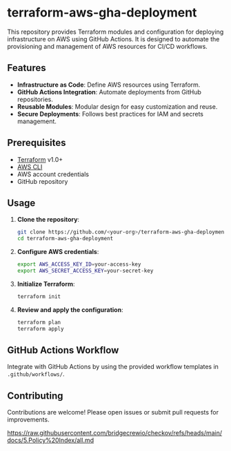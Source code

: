 # terraform-aws-gha-deployment

This repository provides Terraform modules and configuration for deploying infrastructure on AWS using GitHub Actions. It is designed to automate the provisioning and management of AWS resources for CI/CD workflows.

## Features

- **Infrastructure as Code**: Define AWS resources using Terraform.
- **GitHub Actions Integration**: Automate deployments from GitHub repositories.
- **Reusable Modules**: Modular design for easy customization and reuse.
- **Secure Deployments**: Follows best practices for IAM and secrets management.

## Prerequisites

- [Terraform](https://www.terraform.io/downloads.html) v1.0+
- [AWS CLI](https://docs.aws.amazon.com/cli/latest/userguide/getting-started-install.html)
- AWS account credentials
- GitHub repository

## Usage

1. **Clone the repository**:
    ```sh
    git clone https://github.com/<your-org>/terraform-aws-gha-deployment.git
    cd terraform-aws-gha-deployment
    ```

2. **Configure AWS credentials**:
    ```sh
    export AWS_ACCESS_KEY_ID=your-access-key
    export AWS_SECRET_ACCESS_KEY=your-secret-key
    ```

3. **Initialize Terraform**:
    ```sh
    terraform init
    ```

4. **Review and apply the configuration**:
    ```sh
    terraform plan
    terraform apply
    ```

## GitHub Actions Workflow

Integrate with GitHub Actions by using the provided workflow templates in `.github/workflows/`.

## Contributing

Contributions are welcome! Please open issues or submit pull requests for improvements.


https://raw.githubusercontent.com/bridgecrewio/checkov/refs/heads/main/docs/5.Policy%20Index/all.md
